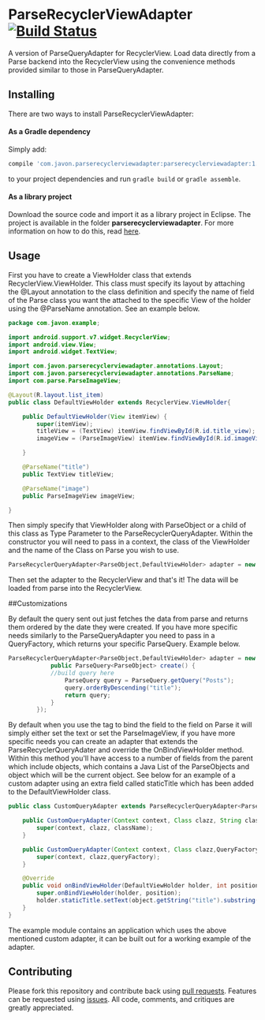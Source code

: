 # ParseRecyclerViewAdapter [![Build Status](https://travis-ci.org/JA-VON/ParseRecyclerViewAdapter.svg?branch=master)](https://travis-ci.org/JA-VON/ParseRecyclerViewAdapter)

A version of ParseQueryAdapter for RecyclerView.
Load data directly from a Parse backend into the RecyclerView using the convenience methods provided similar to those in ParseQueryAdapter.

## Installing

There are two ways to install ParseRecyclerViewAdapter:

#### As a Gradle dependency

Simply add:

```groovy
compile 'com.javon.parserecyclerviewadapter:parserecyclerviewadapter:1.0.7'
```

to your project dependencies and run `gradle build` or `gradle assemble`.

#### As a library project

Download the source code and import it as a library project in Eclipse. The project is available in the folder **parserecyclerviewadapter**. For more information on how to do this, read [here](http://developer.android.com/tools/projects/index.html#LibraryProjects).

## Usage

First you have to create a ViewHolder class that extends RecyclerView.ViewHolder. This class must specify its layout by attaching the @Layout annotation to the class definition and specify the name of field of the Parse class you want the attached to the specific View of the holder using the @ParseName annotation. See an example below.

```Java
package com.javon.example;

import android.support.v7.widget.RecyclerView;
import android.view.View;
import android.widget.TextView;

import com.javon.parserecyclerviewadapter.annotations.Layout;
import com.javon.parserecyclerviewadapter.annotations.ParseName;
import com.parse.ParseImageView;

@Layout(R.layout.list_item)
public class DefaultViewHolder extends RecyclerView.ViewHolder{

    public DefaultViewHolder(View itemView) {
        super(itemView);
        titleView = (TextView) itemView.findViewById(R.id.title_view);
        imageView = (ParseImageView) itemView.findViewById(R.id.imageView);

    }

    @ParseName("title")
    public TextView titleView;

    @ParseName("image")
    public ParseImageView imageView;

}
```

Then simply specify that ViewHolder along with ParseObject or a child of this class as Type Parameter to the ParseRecyclerQueryAdapter. Within the constructor you will need to pass in a context, the class of the ViewHolder and the name of the Class on Parse you wish to use.

```Java
ParseRecyclerQueryAdapter<ParseObject,DefaultViewHolder> adapter = new ParseRecyclerQueryAdapter<>(this, DefaultViewHolder.class,"ParseClass");
```

Then set the adapter to the RecyclerView and that's it! The data will be loaded from parse into the RecyclerView.

##Customizations

By default the query sent out just fetches the data from parse and returns them ordered by the date they were created. If you have more specific needs similarly to the ParseQueryAdapter you need to pass in a QueryFactory, which returns your specific ParseQuery. Example below.

```Java
ParseRecyclerQueryAdapter<ParseObject,DefaultViewHolder> adapter = new ParseRecyclerQueryAdapter<>(this, DefaultViewHolder.class,new ParseRecyclerQueryAdapter.QueryFactory() {
            public ParseQuery<ParseObject> create() {
            //build query here
                ParseQuery query = ParseQuery.getQuery("Posts");
                query.orderByDescending("title");
                return query;
            }
        });
```

By default when you use the tag to bind the field to the field on Parse it will simply either set the text or set the ParseImageView, if you have more specific needs you can create an adapter that extends the ParseRecyclerQueryAdater and override the OnBindViewHolder method. Within this method you'll have access to a number of fields from the parent which include objects, which contains a Java List of the ParseObjects and object which will be the current object. See below for an example of a custom adapter using an extra field called staticTitle which has been added to the DefaultViewHolder class.

```Java
public class CustomQueryAdapter extends ParseRecyclerQueryAdapter<ParseObject, DefaultViewHolder> {

    public CustomQueryAdapter(Context context, Class clazz, String className) {
        super(context, clazz, className);
    }

    public CustomQueryAdapter(Context context, Class clazz,QueryFactory queryFactory) {
        super(context, clazz,queryFactory);
    }

    @Override
    public void onBindViewHolder(DefaultViewHolder holder, int position) {
        super.onBindViewHolder(holder, position);
        holder.staticTitle.setText(object.getString("title").substring(0,2)+"...");
    }
}
```
The example module contains an application which uses the above mentioned custom adapter, it can be built out for a working example of the adapter.

## Contributing

Please fork this repository and contribute back using [pull requests](https://github.com/JA-VON/ParseRecyclerViewAdapter/pulls). Features can be requested using [issues](https://github.com/JA-VON/ParseRecyclerViewAdapter/issues). All code, comments, and critiques are greatly appreciated.
